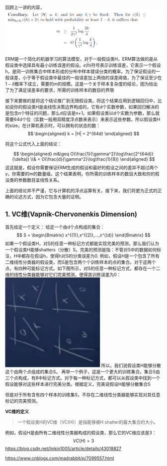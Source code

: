 回顾上一讲的内容，
![](https://raw.githubusercontent.com/fray-hao/images/master/20190318102330.png)
ERM是一个简化的机器学习的算法模型，对于一般假设类H，ERM算法做的是从假设类中选择具有最小训练误差的假设。$\epsilon(\hat{h})$符号表示训练误差，它表示一个假设h，是同一训练集合中样本形成的分布中样本错误分类的概率。为了保证假设的一般误差，小于等于假设类中最佳的一般误差加上两倍的误差阈值，为了保证至少在$1-\delta$概率下成立，需要的m的规模。这是一个关于样本复杂度的结论，因为给出了为了满足误差率的要求，所需的训练样本的数目的界限

接下来要做的是将这个结论推广到无限假设类。将这个结果应用到逻辑回归中，比如说你的假设类H是由线性决策边界构成的，它有d个实数参数，如果回归解决的是包含n个特征的问题，那么d应该是n+1。如果假设类以d个实数为参数，那么就需要64d个位（实数一般用双精度浮点数来表示）来表示这些参数。所以假设类H的size，在计算机表示时，可以拥有的状态的数：
$$
\begin{aligned}
    k = |H| = 2^{64d}
\end{aligned}
$$

将这个公式代入上面的结论：

$$
\begin{aligned}
   m&\geq O(\frac{1}{\gamma^2}\log\frac{2^{64d}}{\delta})
   \\& = O(\frac{d}{\gamma^2}\log\frac{1}{8})
\end{aligned}
$$
这这就是，假设你需要保证ERM生成的假设和最好的假设之间的差异不超过两个$\gamma$。你需要的m的数量级。这个结果表明，你所需的训练样本的数目大致和你的假设类的参数数目呈线性关系。

上面的结论并不严谨，它与计算机的浮点运算有关，接下来，我们将更为正式的正确的论述方式，因为它包含大量的证明。

## 1. VC维(Vapnik-Chervonenkis Dimension)
首先给定一个定义：
给定一个由d个点构成的集合：
$$
S = \begin{Bmatrix}
    x^{(1)},x^{(2)},...,x^{(d)}
\end{Bmatrix}
$$
如果一个假设类H，对S的任意一种标记方式都能实现完美的预测，那么我们认为一个假设类H能够shatters（分散）S。完美的预测是指：不管对S中的数据如何标注，H中都存在假设h，使得h对S的分类误差为0.
例如，假设H是一个包含了所有二维线性分类器的假设类，而S是包含两个个训练样本的点的集合。对于这两个点，有四种可能标记方式。如下图所示，对S的任意一种标记方式，都存在一个二维的线性分类器能够对它们完美预测，使得其训练误差为0：
![](https://raw.githubusercontent.com/fray-hao/images/master/20190319082124.png)
所以，我们说假设类H能够分散这个由两个点组成的集合S。
再举一个例子，这是一个更大的训练集合。集合S由三个点构成，有8中标记方式。对于每一种标记方式，都可以从假设类中找到一个假设能够对这些样本进行完美分类。根据定义，完美说假设H能够分散集合S

但是对于所有含有四个样本的训练集S，不存在二维线性分类器能够实现对其任意标记的完美预测。

**VC维的定义**
>一个假设类H的VC维（VC(H)）是指能够被H  shatter的最大集合的大小。

例如，假设H是由所有二维线性分类器构成的假设类，那么它的VC维应该是3：
$$
VC(H)=3
$$
https://blog.csdn.net/linkin1005/article/details/43018827

https://www.cnblogs.com/madrabbit/p/7099557.html